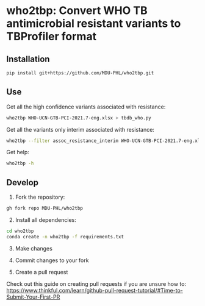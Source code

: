 # who2tbp: Convert WHO TB antimicrobial resistant variants to TBProfiler format

## Installation

```bash
pip install git+https://github.com/MDU-PHL/who2tbp.git
```

## Use

Get all the high confidence variants associated with resistance:
```bash
who2tbp WHO-UCN-GTB-PCI-2021.7-eng.xlsx > tbdb_who.py
```

Get all the variants only interim associated with resistance:
```bash
who2tbp --filter assoc_resistance_interim WHO-UCN-GTB-PCI-2021.7-eng.xlsx > tbdb_who_assoc_interim.py
```

Get help:
```bash
who2tbp -h 
```


## Develop

1. Fork the repository:

```bash
gh fork repo MDU-PHL/who2tbp
```

2. Install all dependencies:

```bash
cd who2tbp
conda create -n who2tbp -f requirements.txt
```

3. Make changes

4. Commit changes to your fork

5. Create a pull request

Check out this guide on creating pull requests if you are unsure how to: https://www.thinkful.com/learn/github-pull-request-tutorial/#Time-to-Submit-Your-First-PR

